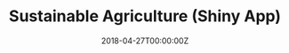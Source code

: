 ---
date: "2018-04-27T00:00:00Z"
external_link: http://agriculture.datasyn.app
image:
  caption: Photo by Toa Heftiba on Unsplash
  focal_point: Smart
summary: An interactive Webapplication to discover ways to make agriculture production more sustainable.
tags:
- Demo
title: Sustainable Agriculture (Shiny App)
---